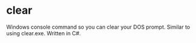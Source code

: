 ﻿clear
=====

Windows console command so you can clear your DOS prompt. Similar to using clear.exe. Written in C#.